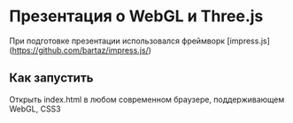 # Презентация о WebGL и Three.js

При подготовке презентации  использовался фреймворк [impress.js] (https://github.com/bartaz/impress.js/)

## Как запустить

Открыть index.html в любом современном браузере, поддерживающем WebGL, CSS3 